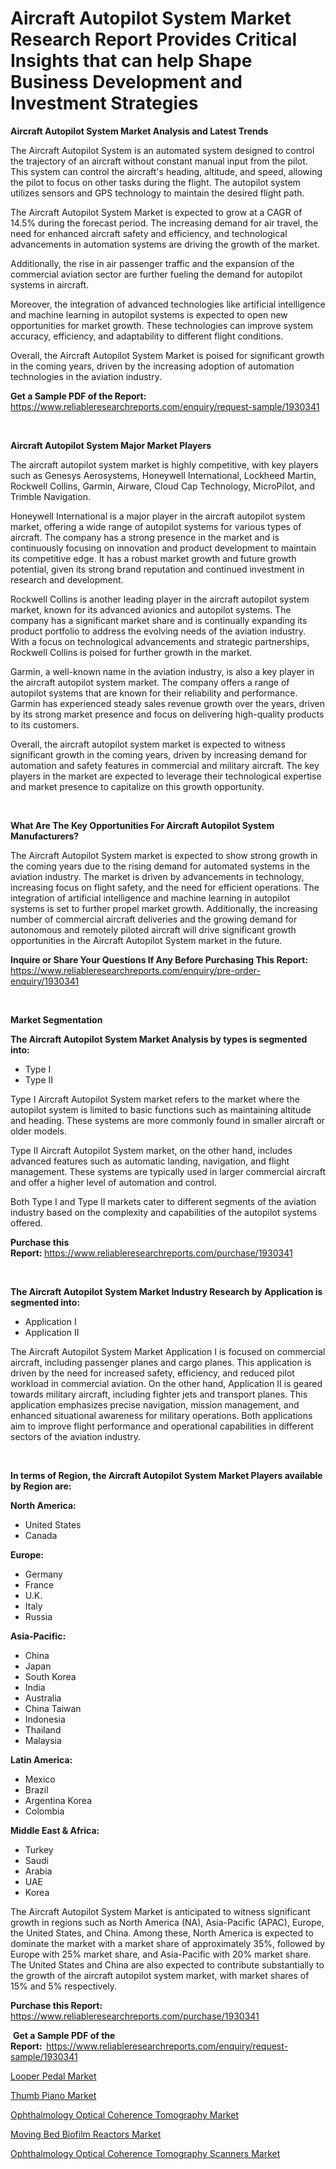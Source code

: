 <p><h1>Aircraft Autopilot System Market Research Report Provides Critical Insights that can help Shape Business Development and Investment Strategies</h1></p><p><strong>Aircraft Autopilot System Market Analysis and Latest Trends</strong></p>
<p><p>The Aircraft Autopilot System is an automated system designed to control the trajectory of an aircraft without constant manual input from the pilot. This system can control the aircraft's heading, altitude, and speed, allowing the pilot to focus on other tasks during the flight. The autopilot system utilizes sensors and GPS technology to maintain the desired flight path.</p><p>The Aircraft Autopilot System Market is expected to grow at a CAGR of 14.5% during the forecast period. The increasing demand for air travel, the need for enhanced aircraft safety and efficiency, and technological advancements in automation systems are driving the growth of the market. </p><p>Additionally, the rise in air passenger traffic and the expansion of the commercial aviation sector are further fueling the demand for autopilot systems in aircraft.</p><p>Moreover, the integration of advanced technologies like artificial intelligence and machine learning in autopilot systems is expected to open new opportunities for market growth. These technologies can improve system accuracy, efficiency, and adaptability to different flight conditions.</p><p>Overall, the Aircraft Autopilot System Market is poised for significant growth in the coming years, driven by the increasing adoption of automation technologies in the aviation industry.</p></p>
<p><strong>Get a Sample PDF of the Report:&nbsp;</strong> <a href="https://www.reliableresearchreports.com/enquiry/request-sample/1930341">https://www.reliableresearchreports.com/enquiry/request-sample/1930341</a></p>
<p>&nbsp;</p>
<p><strong>Aircraft Autopilot System Major Market Players</strong></p>
<p><p>The aircraft autopilot system market is highly competitive, with key players such as Genesys Aerosystems, Honeywell International, Lockheed Martin, Rockwell Collins, Garmin, Airware, Cloud Cap Technology, MicroPilot, and Trimble Navigation.</p><p>Honeywell International is a major player in the aircraft autopilot system market, offering a wide range of autopilot systems for various types of aircraft. The company has a strong presence in the market and is continuously focusing on innovation and product development to maintain its competitive edge. It has a robust market growth and future growth potential, given its strong brand reputation and continued investment in research and development.</p><p>Rockwell Collins is another leading player in the aircraft autopilot system market, known for its advanced avionics and autopilot systems. The company has a significant market share and is continually expanding its product portfolio to address the evolving needs of the aviation industry. With a focus on technological advancements and strategic partnerships, Rockwell Collins is poised for further growth in the market.</p><p>Garmin, a well-known name in the aviation industry, is also a key player in the aircraft autopilot system market. The company offers a range of autopilot systems that are known for their reliability and performance. Garmin has experienced steady sales revenue growth over the years, driven by its strong market presence and focus on delivering high-quality products to its customers.</p><p>Overall, the aircraft autopilot system market is expected to witness significant growth in the coming years, driven by increasing demand for automation and safety features in commercial and military aircraft. The key players in the market are expected to leverage their technological expertise and market presence to capitalize on this growth opportunity.</p></p>
<p>&nbsp;</p>
<p><strong>What Are The Key Opportunities For Aircraft Autopilot System Manufacturers?</strong></p>
<p><p>The Aircraft Autopilot System market is expected to show strong growth in the coming years due to the rising demand for automated systems in the aviation industry. The market is driven by advancements in technology, increasing focus on flight safety, and the need for efficient operations. The integration of artificial intelligence and machine learning in autopilot systems is set to further propel market growth. Additionally, the increasing number of commercial aircraft deliveries and the growing demand for autonomous and remotely piloted aircraft will drive significant growth opportunities in the Aircraft Autopilot System market in the future.</p></p>
<p><strong>Inquire or Share Your Questions If Any Before Purchasing This Report:</strong> <a href="https://www.reliableresearchreports.com/enquiry/pre-order-enquiry/1930341">https://www.reliableresearchreports.com/enquiry/pre-order-enquiry/1930341</a></p>
<p>&nbsp;</p>
<p><strong>Market Segmentation</strong></p>
<p><strong>The Aircraft Autopilot System Market Analysis by types is segmented into:</strong></p>
<p><ul><li>Type I</li><li>Type II</li></ul></p>
<p><p>Type I Aircraft Autopilot System market refers to the market where the autopilot system is limited to basic functions such as maintaining altitude and heading. These systems are more commonly found in smaller aircraft or older models. </p><p>Type II Aircraft Autopilot System market, on the other hand, includes advanced features such as automatic landing, navigation, and flight management. These systems are typically used in larger commercial aircraft and offer a higher level of automation and control. </p><p>Both Type I and Type II markets cater to different segments of the aviation industry based on the complexity and capabilities of the autopilot systems offered.</p></p>
<p><strong>Purchase this Report:&nbsp;</strong><a href="https://www.reliableresearchreports.com/purchase/1930341">https://www.reliableresearchreports.com/purchase/1930341</a></p>
<p>&nbsp;</p>
<p><strong>The Aircraft Autopilot System Market Industry Research by Application is segmented into:</strong></p>
<p><ul><li>Application I</li><li>Application II</li></ul></p>
<p><p>The Aircraft Autopilot System Market Application I is focused on commercial aircraft, including passenger planes and cargo planes. This application is driven by the need for increased safety, efficiency, and reduced pilot workload in commercial aviation. On the other hand, Application II is geared towards military aircraft, including fighter jets and transport planes. This application emphasizes precise navigation, mission management, and enhanced situational awareness for military operations. Both applications aim to improve flight performance and operational capabilities in different sectors of the aviation industry.</p></p>
<p>&nbsp;</p>
<p><strong>In terms of Region, the Aircraft Autopilot System Market Players available by Region are:</strong></p>
<p>
    <p> <strong> North America: </strong>
        <ul>
            <li>United States</li>
            <li>Canada</li>
        </ul>
        </p> 
    <p> <strong> Europe: </strong>
        <ul>
            <li>Germany</li>
            <li>France</li>
            <li>U.K.</li>
            <li>Italy</li>
            <li>Russia</li>
        </ul>
        </p> 
    <p> <strong> Asia-Pacific: </strong>
        <ul>
            <li>China</li>
            <li>Japan</li>
            <li>South Korea</li>
            <li>India</li>
            <li>Australia</li>
            <li>China Taiwan</li>
            <li>Indonesia</li>
            <li>Thailand</li>
            <li>Malaysia</li>
        </ul>
        </p> 
    <p> <strong> Latin America: </strong>
        <ul>
            <li>Mexico</li>
            <li>Brazil</li>
            <li>Argentina Korea</li>
            <li>Colombia</li>
        </ul>
        </p> 
    <p> <strong> Middle East & Africa: </strong>
        <ul>
            <li>Turkey</li>
            <li>Saudi</li>
            <li>Arabia</li>
            <li>UAE</li>
            <li>Korea</li>
        </ul>
    </p>
    </p>
<p><p>The Aircraft Autopilot System Market is anticipated to witness significant growth in regions such as North America (NA), Asia-Pacific (APAC), Europe, the United States, and China. Among these, North America is expected to dominate the market with a market share of approximately 35%, followed by Europe with 25% market share, and Asia-Pacific with 20% market share. The United States and China are also expected to contribute substantially to the growth of the aircraft autopilot system market, with market shares of 15% and 5% respectively.</p></p>
<p><strong>Purchase this Report: </strong><a href="https://www.reliableresearchreports.com/purchase/1930341">https://www.reliableresearchreports.com/purchase/1930341</a></p>
<p>&nbsp;<strong>Get a Sample PDF of the Report:&nbsp;&nbsp;</strong><a href="https://www.reliableresearchreports.com/enquiry/request-sample/1930341">https://www.reliableresearchreports.com/enquiry/request-sample/1930341</a></p>
<p><strong></strong></p>
<p><p><a href="https://view.publitas.com/reportprime-1/looper-pedal-market-growth-market-trends-covid-19-impact-and-forecasts-for-period-from-2024-2031/">Looper Pedal Market</a></p><p><a href="https://view.publitas.com/reportprime-1/thumb-piano-market-size-and-growth-market-segmentation-regional-and-country-breakdowns-and-market-trends-for-period-from-2024-2031/">Thumb Piano Market</a></p><p><a href="https://frill-swim-3cd.notion.site/Ophthalmology-Optical-Coherence-Tomography-Market-Size-Furnishes-Valuable-Information-Encompassing-M-cc94bbbaf138426ab9646705c279c0a1">Ophthalmology Optical Coherence Tomography Market</a></p><p><a href="https://github.com/nicholepatriciadoylenwnrjr0/Market-Research-Report-List-1/blob/main/moving-bed-biofilm-reactors-market.md">Moving Bed Biofilm Reactors Market</a></p><p><a href="https://cautious-neon-760.notion.site/Ophthalmology-Optical-Coherence-Tomography-Scanners-Market-Research-Report-Forecasted-for-Period-fro-f546feb3fc39408fbb9661554e6afdf1">Ophthalmology Optical Coherence Tomography Scanners Market</a></p></p>